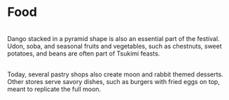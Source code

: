 # Food 
\
Dango stacked in a pyramid shape is also an essential part of the festival. Udon, soba, and seasonal fruits and vegetables, such as chestnuts, sweet potatoes, and beans are often part of Tsukimi feasts.

\
Today, several pastry shops also create moon and rabbit themed desserts. Other stores serve savory dishes, such as burgers with fried eggs on top, meant to replicate the full moon.